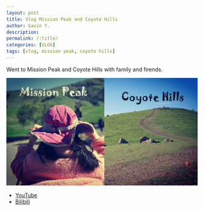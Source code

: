 ```yaml
---
layout: post
title: Vlog Mission Peak and Coyote Hills
author: Gavin Y.
description:
permalink: /:title/
categories: [VLOG]
tags: [vlog, mission peak, coyote hills]
---
```


Went to Mission Peak and Coyote Hills with family and firends.

![Create Query](/images/20210228-vlog-mission-peak-and-coyote-hills/cover.jpg)

- [YouTube](https://www.youtube.com/watch?v=o5MyLfbCx2A)
- [Bilibili](https://www.bilibili.com/video/BV1ky4y177bC)